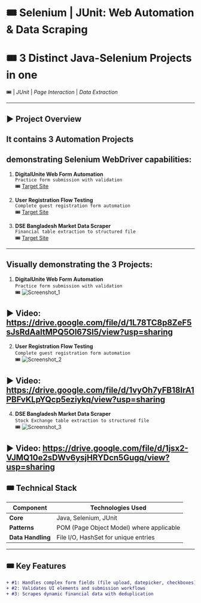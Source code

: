 
# 🎟 Selenium | JUnit: Web Automation & Data Scraping

# 🎟 3 Distinct Java-Selenium Projects in one 

🎟 | *JUnit* | *Page Interaction* | *Data Extraction*

---

## ▶️ Project Overview

## It contains 3 Automation Projects 
## demonstrating Selenium WebDriver capabilities:

1. **DigitalUnite Web Form Automation**  
   `Practice form submission with validation`  
   🎟 [Target Site](https://www.digitalunite.com/practice-webform-learners)

2. **User Registration Flow Testing**  
   `Complete guest registration form automation`  
   🎟 [Target Site](https://demo.wpeverest.com/user-registration/guest-registration-form/)

4. **DSE Bangladesh Market Data Scraper**  
   `Financial table extraction to structured file`  
   🎟️ [Target Site](https://dsebd.org/latest_share_price_scroll_by_value.php)

---

## Visually demonstrating the 3 Projects:

1. **DigitalUnite Web Form Automation**  
   `Practice form submission with validation`  
   🎟 ![Screenshot_1](https://github.com/user-attachments/assets/93d573ef-30c3-431e-82b0-f2f56c32da77)
##   ▶️ Video: https://drive.google.com/file/d/1L78TC8p8ZeF5sJsRdAaltMPQ5Ol67Sl5/view?usp=sharing

2. **User Registration Flow Testing**  
   `Complete guest registration form automation`  
   🎟 ![Screenshot_2](https://github.com/user-attachments/assets/4a254496-cf8c-4bd6-b743-c7d884b56270)
##   ▶️ Video: https://drive.google.com/file/d/1vyOh7yFB18lrA1PBFvKLpYQcp5eziykq/view?usp=sharing


4. **DSE Bangladesh Market Data Scraper**  
   `Stock Exchange table extraction to structured file`  
   🎟 ![Screenshot_3](https://github.com/user-attachments/assets/52be4987-4b8e-4cee-ba77-51c7de1db57c)
##   ▶️ Video: https://drive.google.com/file/d/1jsx2-VJMQ10e2sDWv6ysjHRYDcn5Gugq/view?usp=sharing





## 🎟 Technical Stack
| Component       | Technologies Used |
|----------------|-------------------|
| **Core**       | Java, Selenium, JUnit |
| **Patterns**   | POM (Page Object Model) where applicable |
| **Data Handling** | File I/O, HashSet for unique entries |

---

## 🎟 Key Features
```diff
+ #1: Handles complex form fields (file upload, datepicker, checkboxes)
+ #2: Validates UI elements and submission workflows
+ #3: Scrapes dynamic financial data with deduplication
